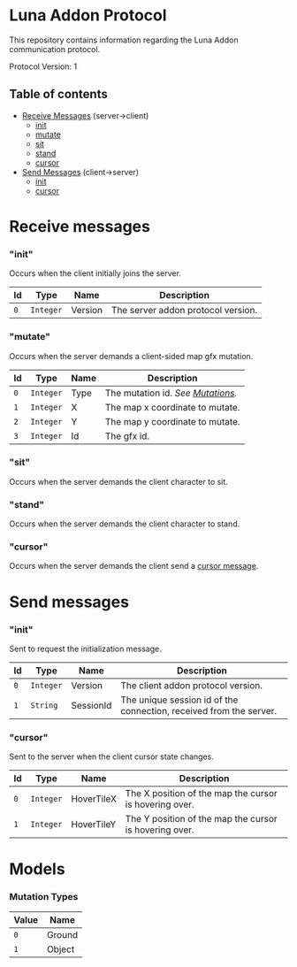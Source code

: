 # Luna Addon Protocol
This repository contains information regarding the Luna Addon communication protocol.

Protocol Version: 1

## Table of contents
- [Receive Messages](#receive-messages) (server->client)
  - [init](#rm-init)
  - [mutate](#rm-mutate)
  - [sit](#rm-sit)
  - [stand](#rm-stand)
  - [cursor](#rm-cursor)
- [Send Messages](#send-messages) (client->server)
  - [init](#sm-init)
  - [cursor](#sm-cursor)
  
# <a id="receive-messages">Receive messages</a>
### <a id="rm-init">"init"</a>
Occurs when the client initially joins the server.

| Id   | Type        | Name               | Description
| ---  | ---         | ----               | -----------
| `0`  | `Integer`   | Version            | The server addon protocol version.

### <a id="rm-mutate">"mutate"</a>
Occurs when the server demands a client-sided map gfx mutation.

| Id   | Type        | Name               | Description
| ---  | ---         | ----               | -----------
| `0`  | `Integer`   | Type               | The mutation id.  *See [Mutations](#model-mutations).*
| `1`  | `Integer`   | X                  | The map x coordinate to mutate.
| `2`  | `Integer`   | Y                  | The map y coordinate to mutate.
| `3`  | `Integer`   | Id                  | The gfx id.

### <a id="rm-sit">"sit"</a>
Occurs when the server demands the client character to sit.

### <a id="rm-stand">"stand"</a>
Occurs when the server demands the client character to stand.

### <a id="rm-cursor">"cursor"</a>
Occurs when the server demands the client send a [cursor message](#sm-cursor).

# <a id="send-messages">Send messages</a>

### <a id="sm-init">"init"</a>
Sent to request the initialization message.

| Id   | Type        | Name               | Description
| ---  | ---         | ----               | -----------
| `0`  | `Integer`   | Version            | The client addon protocol version.
| `1`  | `String`    | SessionId          | The unique session id of the connection, received from the server.


### <a id="sm-cursor">"cursor"</a>
Sent to the server when the client cursor state changes.

| Id   | Type        | Name               | Description
| ---  | ---         | ----               | -----------
| `0`  | `Integer`   | HoverTileX         | The X position of the map the cursor is hovering over.
| `1`  | `Integer`   | HoverTileY         | The Y position of the map the cursor is hovering over.

# <a id="models">Models</a>

### <a id="model-mutations">Mutation Types</a>

| Value | Name
| ----- | ----
| `0`   | Ground
| `1`   | Object
